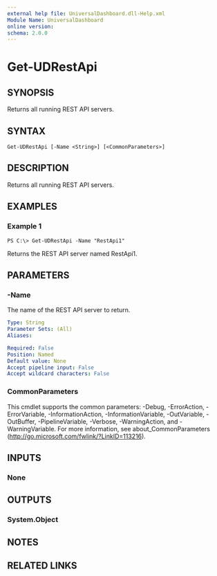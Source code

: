 ```yaml
---
external help file: UniversalDashboard.dll-Help.xml
Module Name: UniversalDashboard
online version: 
schema: 2.0.0
---
```


# Get-UDRestApi

## SYNOPSIS
Returns all running REST API servers.

## SYNTAX

```
Get-UDRestApi [-Name <String>] [<CommonParameters>]
```

## DESCRIPTION
Returns all running REST API servers.

## EXAMPLES

### Example 1
```
PS C:\> Get-UDRestApi -Name "RestApi1"
```

Returns the REST API server named RestApi1.

## PARAMETERS

### -Name
The name of the REST API server to return.

```yaml
Type: String
Parameter Sets: (All)
Aliases: 

Required: False
Position: Named
Default value: None
Accept pipeline input: False
Accept wildcard characters: False
```

### CommonParameters
This cmdlet supports the common parameters: -Debug, -ErrorAction, -ErrorVariable, -InformationAction, -InformationVariable, -OutVariable, -OutBuffer, -PipelineVariable, -Verbose, -WarningAction, and -WarningVariable. For more information, see about_CommonParameters (http://go.microsoft.com/fwlink/?LinkID=113216).

## INPUTS

### None

## OUTPUTS

### System.Object

## NOTES

## RELATED LINKS

